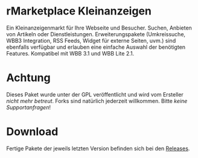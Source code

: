 # rMarketplace Kleinanzeigen

Ein Kleinanzeigenmarkt für Ihre Webseite und Besucher. Suchen, Anbieten von Artikeln oder Dienstleistungen. Erweiterungspakete (Umkreissuche, WBB3 Integration, RSS Feeds, Widget für externe Seiten, uvm.) sind ebenfalls verfügbar und erlauben eine einfache Auswahl der benötigten Features. Kompatibel mit WBB 3.1 und WBB Lite 2.1.

# Achtung
Dieses Paket wurde unter der GPL veröffentlicht und wird vom Ersteller *nicht mehr betreut*. Forks sind natürlich jederzeit willkommen. Bitte *keine Supportanfragen*!

# Download
Fertige Pakete der jeweils letzten Version befinden sich bei den [Releases](../../releases/).